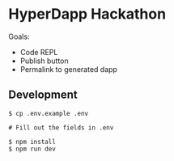 # HyperDapp Hackathon

Goals:

- Code REPL
- Publish button
- Permalink to generated dapp

## Development

```
$ cp .env.example .env

# Fill out the fields in .env

$ npm install
$ npm run dev
```
